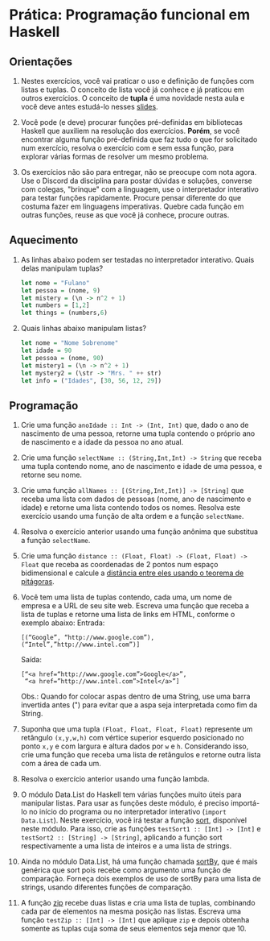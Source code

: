 # Prática: Programação funcional em Haskell


## Orientações

1. Nestes exercícios, você vai praticar o uso e definição de funções com listas e tuplas. O conceito de lista você já conhece e já praticou em outros exercícios. O conceito de **tupla** é uma novidade nesta aula e você deve antes estudá-lo nesses [slides](https://docs.google.com/presentation/d/1sMyFIaHF9p8DwcVPaYgReZBb-uUTpZaYiTtvVWdm5Kw/edit?usp=sharing).


2. Você pode (e deve) procurar funções pré-definidas em bibliotecas Haskell que auxiliem na resolução dos exercícios. **Porém**, se você encontrar alguma função pré-definida que faz tudo o que for solicitado num exercício, resolva o exercício com e sem essa função, para explorar várias formas de resolver um mesmo problema.

2. Os exercícios não são para entregar, não se preocupe com nota agora. Use o Discord da disciplina para postar dúvidas e soluções, converse com colegas, "brinque" com a linguagem, use o interpretador interativo para testar funções rapidamente. Procure pensar diferente do que costuma fazer em linguagens imperativas. Quebre cada função em outras funções, reuse as que você já conhece, procure outras. 


## Aquecimento

1. As linhas abaixo podem ser testadas no interpretador interativo. Quais delas manipulam tuplas?
   ```haskell
   let nome = "Fulano"
   let pessoa = (nome, 9)
   let mistery = (\n -> n^2 + 1)
   let numbers = [1,2]
   let things = (numbers,6)
   ```
2. Quais linhas abaixo manipulam listas?
   ```haskell
   let nome = "Nome Sobrenome"
   let idade = 90
   let pessoa = (nome, 90)
   let mistery1 = (\n -> n^2 + 1)
   let mystery2 = (\str -> "Mrs. " ++ str)
   let info = ("Idades", [30, 56, 12, 29])
   ```

## Programação


1. Crie uma função `anoIdade :: Int -> (Int, Int)` que, dado o ano de nascimento de uma pessoa, retorne uma tupla contendo o próprio ano de nascimento e a idade da pessoa no ano atual.

2. Crie uma função `selectName :: (String,Int,Int) -> String` que receba uma tupla contendo nome, ano de nascimento e idade de uma pessoa, e retorne seu nome.

3. Crie uma função `allNames :: [(String,Int,Int)] -> [String]` que receba uma lista com dados de pessoas (nome, ano de nascimento e idade) e retorne uma lista contendo todos os nomes. Resolva este exercício usando uma função de alta ordem e a função `selectName`.

4. Resolva o exercício anterior usando uma função anônima que substitua a função `selectName`.

5. Crie uma função `distance :: (Float, Float) -> (Float, Float) -> Float` que receba as coordenadas de 2 pontos num espaço bidimensional e calcule a [distância entre eles usando o teorema de pitágoras](https://pt.khanacademy.org/math/basic-geo/basic-geometry-pythagorean-theorem/pythagorean-theorem-distance/a/distance-formula).

6. Você tem uma lista de tuplas contendo, cada uma, um nome de empresa e a URL de seu site web. Escreva uma função que receba a lista de tuplas e retorne uma lista de links em HTML, conforme o exemplo abaixo:
   Entrada:  
   ```
   [(“Google”, “http://www.google.com”), (“Intel”,”http://www.intel.com”)]  
   ```
   Saída:  
   ```
   [“<a href=“http://www.google.com”>Google</a>”,  
    “<a href=”http://www.intel.com”>Intel</a>”]  
   ```
   Obs.: Quando for colocar aspas dentro de uma String, use uma barra invertida antes (\") para evitar que a aspa seja interpretada como fim da String.
   
   

7. Suponha que uma tupla `(Float, Float, Float, Float)` represente um retângulo `(x,y,w,h)` com vértice superior esquerdo posicionado no ponto `x,y` e com largura e altura dados por `w` e `h`. Considerando isso, crie uma função que receba uma lista de retângulos e retorne outra lista com a área de cada um.

8. Resolva o exercício anterior usando uma função lambda.

9. O módulo Data.List do Haskell tem várias funções muito úteis para manipular listas. Para usar as funções deste módulo, é preciso importá-lo no início do programa ou no interpretador interativo (`import Data.List`). Neste exercício, você irá testar a função [sort](http://zvon.org/other/haskell/Outputlist/sort_f.html), disponível neste módulo. Para isso, crie as funções `testSort1 :: [Int] -> [Int]` e `testSort2 :: [String] -> [String]`, aplicando a função sort respectivamente a uma lista de inteiros e a uma lista de strings.

10. Ainda no módulo Data.List, há uma função chamada [sortBy](http://zvon.org/other/haskell/Outputlist/sortBy_f.html), que é mais genérica que sort pois recebe como argumento uma função de comparação. Forneça dois exemplos de uso de sortBy para uma lista de strings, usando diferentes funções de comparação.


11. A função [zip](http://zvon.org/other/haskell/Outputprelude/zip_f.html) recebe duas listas e cria uma lista de tuplas, combinando cada par de elementos na mesma posição nas listas. Escreva uma função `testZip :: [Int] -> [Int]` que aplique `zip` e depois obtenha somente as tuplas cuja soma de seus elementos seja menor que 10.




